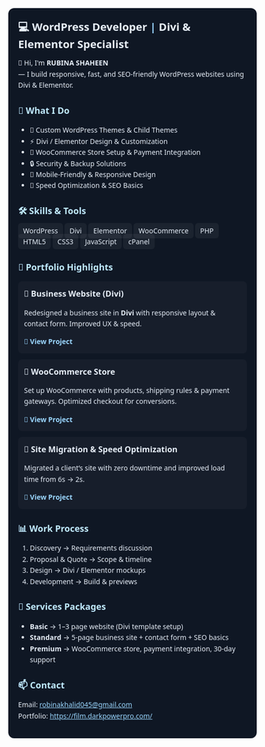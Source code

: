 <div style="font-family:system-ui, -apple-system, 'Segoe UI', Roboto, Arial; background:#0f1724; color:#e6eef8; line-height:1.6; padding:20px; border-radius:12px;">

  <h1 style="font-size:22px; margin:0 0 10px;">💻 WordPress Developer <span style="color:#9bd7ff;">|</span> Divi & Elementor Specialist</h1>
  <p style="margin:0 0 20px;">👋 Hi, I'm <strong>RUBINA SHAHEEN</strong><BR> — I build responsive, fast, and SEO-friendly WordPress websites using Divi & Elementor.</p>

  <h2 style="color:#bfe9ff; font-size:18px;">🚀 What I Do</h2>
  <ul>
    <li>🎨 Custom WordPress Themes & Child Themes</li>
    <li>⚡ Divi / Elementor Design & Customization</li>
    <li>🛒 WooCommerce Store Setup & Payment Integration</li>
    <li>🔒 Security & Backup Solutions</li>
    <li>📱 Mobile-Friendly & Responsive Design</li>
    <li>🚀 Speed Optimization & SEO Basics</li>
  </ul>

  <h2 style="color:#bfe9ff; font-size:18px;">🛠️ Skills & Tools</h2>
  <p>
    <span style="padding:6px 10px; background:rgba(255,255,255,0.05); border-radius:6px;">WordPress</span>
    <span style="padding:6px 10px; background:rgba(255,255,255,0.05); border-radius:6px;">Divi</span>
    <span style="padding:6px 10px; background:rgba(255,255,255,0.05); border-radius:6px;">Elementor</span>
    <span style="padding:6px 10px; background:rgba(255,255,255,0.05); border-radius:6px;">WooCommerce</span>
    <span style="padding:6px 10px; background:rgba(255,255,255,0.05); border-radius:6px;">PHP</span>
    <span style="padding:6px 10px; background:rgba(255,255,255,0.05); border-radius:6px;">HTML5</span>
    <span style="padding:6px 10px; background:rgba(255,255,255,0.05); border-radius:6px;">CSS3</span>
    <span style="padding:6px 10px; background:rgba(255,255,255,0.05); border-radius:6px;">JavaScript</span>
    <span style="padding:6px 10px; background:rgba(255,255,255,0.05); border-radius:6px;">cPanel</span>
  
  </p>

  <h2 style="color:#bfe9ff; font-size:18px;">📂 Portfolio Highlights</h2>
  <div style="margin-bottom:12px; padding:12px; background:rgba(255,255,255,0.03); border-radius:8px;">
    <h3 style="margin:0 0 8px;">🔹 Business Website (Divi)</h3>
    <p>Redesigned a business site in <strong>Divi</strong> with responsive layout & contact form. Improved UX & speed.</p>
    <a href="[Your Project Link]" style="color:#9bd7ff; text-decoration:none; font-weight:600;">🔗 View Project</a>
  </div>

  <div style="margin-bottom:12px; padding:12px; background:rgba(255,255,255,0.03); border-radius:8px;">
    <h3 style="margin:0 0 8px;">🔹 WooCommerce Store</h3>
    <p>Set up WooCommerce with products, shipping rules & payment gateways. Optimized checkout for conversions.</p>
    <a href="[Your Project Link]" style="color:#9bd7ff; text-decoration:none; font-weight:600;">🔗 View Project</a>
  </div>

  <div style="padding:12px; background:rgba(255,255,255,0.03); border-radius:8px;">
    <h3 style="margin:0 0 8px;">🔹 Site Migration & Speed Optimization</h3>
    <p>Migrated a client’s site with zero downtime and improved load time from 6s → 2s.</p>
    <a href="[Your Project Link]" style="color:#9bd7ff; text-decoration:none; font-weight:600;">🔗 View Project</a>
  </div>

  <h2 style="color:#bfe9ff; font-size:18px;">📊 Work Process</h2>
  <ol>
    <li>Discovery → Requirements discussion</li>
    <li>Proposal & Quote → Scope & timeline</li>
    <li>Design → Divi / Elementor mockups</li>
    <li>Development → Build & previews</li>

  </ol>

  <h2 style="color:#bfe9ff; font-size:18px;">💼 Services Packages</h2>
  <ul>
    <li><strong>Basic</strong> → 1–3 page website (Divi template setup)</li>
    <li><strong>Standard</strong> → 5-page business site + contact form + SEO basics</li>
    <li><strong>Premium</strong> → WooCommerce store, payment integration, 30-day support</li>
  </ul>

  <h2 style="color:#bfe9ff; font-size:18px;">📫 Contact</h2>
  <p>Email: <a href="mailto:[Your Email]" style="color:#9bd7ff;">robinakhalid045@gmail.com</a><br>
  Portfolio: <a href="[Your Portfolio Link]" style="color:#9bd7ff;">https://film.darkpowerpro.com/</a></p>

</div>

